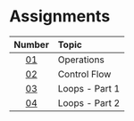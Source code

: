 # Assignments

|  Number   | Topic          |
| :-------: | :------------- |
| [01](01/) | Operations     |
| [02](02/) | Control Flow   |
| [03](03/) | Loops - Part 1 |
| [04](04/) | Loops - Part 2 |
